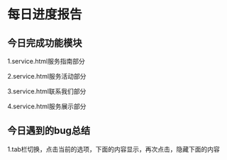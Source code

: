 # 每日进度报告



 ##  今日完成功能模块

1.service.html服务指南部分

2.service.html服务活动部分

3.service.html联系我们部分

4.service.html服务展示部分

## 今日遇到的bug总结

1.tab栏切换，点击当前的选项，下面的内容显示，再次点击，隐藏下面的内容